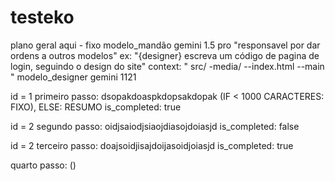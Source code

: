 # testeko

plano geral aqui - fixo
modelo_mandão gemini 1.5 pro "responsavel por dar ordens a outros modelos"
ex: "{designer} escreva um código de pagina de login, seguindo o design do site"
context: 
"
src/
-media/
 --index.html
 --main
"
modelo_designer gemini 1121



id = 1 primeiro passo: dsopakdoaspkdopsakdopak (IF < 1000 CARACTERES: FIXO), ELSE: RESUMO is_completed: true

id = 2 segundo passo: oidjsaiodjsiaojdiasojdoiasjd is_completed: false

id = 2 terceiro passo: doajsoidjisajdoijasoidjoiasjd is_completed: true

quarto passo: ()

